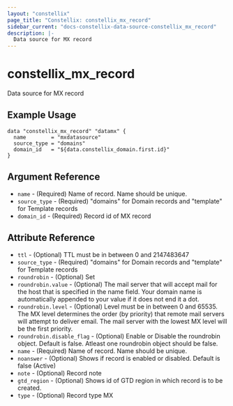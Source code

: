 ```yaml
---
layout: "constellix"
page_title: "Constellix: constellix_mx_record"
sidebar_current: "docs-constellix-data-source-constellix_mx_record"
description: |-
  Data source for MX record
---
```


# constellix_mx_record #
Data source for MX record


## Example Usage ##

```hcl
data "constellix_mx_record" "datamx" {
  name        = "mxdatasource"
  source_type = "domains"
  domain_id   = "${data.constellix_domain.first.id}"
}

```
## Argument Reference ##
* `name` - (Required) Name of record. Name should be unique.
* `source_type` - (Required) "domains" for Domain records and "template" for Template records
* `domain_id` - (Required) Record id of MX record

## Attribute Reference ##
* `ttl` - (Optional) TTL must be in between 0 and 2147483647
* `source_type` - (Required) "domains" for Domain records and "template" for Template records
* `roundrobin` - (Optional) Set
* `roundrobin.value` - (Optional) The mail server that will accept mail for the host that is specified in the name field. Your domain name is automatically appended to your value if it does not end it a dot.
* `roundrobin.level` - (Optional) Level must be in between 0 and 65535. The MX level determines the order (by priority) that remote mail servers will attempt to deliver email. The mail server with the lowest MX level will be the first priority.
* `roundrobin.disable_flag` - (Optional) Enable or Disable the roundrobin object. Default is false. Atleast one roundrobin object should be false.
* `name` - (Required) Name of record. Name should be unique.
* `noanswer` - (Optional) Shows if record is enabled or disabled. Default is false (Active)
* `note` - (Optional) Record note
* `gtd_region` - (Optional) Shows id of GTD region in which record is to be created.
* `type` - (Optional) Record type MX